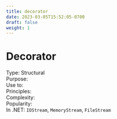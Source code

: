 ```yaml
---
title: decorator
date: 2023-03-05T15:52:05-0700
draft: false
weight: 1
---
```


# Decorator
Type: Structural  
Purpose:  
Use to:  
Principles:  
Complexity:  
Popularity:  
In .NET: `IOStream`, `MemoryStream`, `FileStream`  
